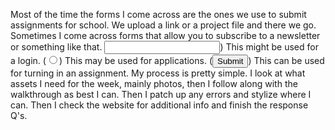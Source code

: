 Most of the time the forms I come across are the ones we use to submit assignments for school. We upload a link or a project file and there we go. Sometimes I come across forms that allow you to subscribe to a newsletter or something like that.
<input type= "text" name=" name" id= "test-text" />) This might be used for a login. (<input type="radio" name= "level" value= "Grad" />) This may be used for applications. (<input type ="submit" name= "Upload" />) This can be used for turning in an assignment.
My process is pretty simple. I look at what assets I need for the week, mainly photos, then I follow along with the walkthrough as best I can. Then I patch up any errors and stylize where I can. Then I check the website for additional info and finish the response Q's.
